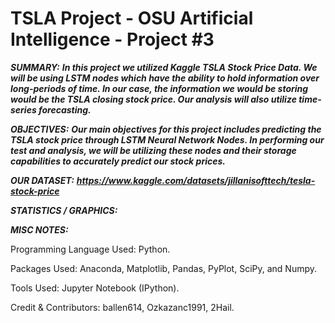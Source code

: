 # TSLA Project - OSU Artificial Intelligence - Project #3

***SUMMARY:***
  ***In this project we utilized Kaggle TSLA Stock Price Data. We will be using LSTM nodes which have the ability to hold information over long-periods of time. In our case, the information we would be storing would be the TSLA closing stock price. Our analysis will also utilize time-series forecasting.***

***OBJECTIVES:***
  ***Our main objectives for this project includes predicting the TSLA stock price through LSTM Neural Network Nodes. In performing our test and analysis, we will be utilizing these nodes and their storage capabilities to accurately predict our stock prices.***

***OUR DATASET:*** ***https://www.kaggle.com/datasets/jillanisofttech/tesla-stock-price***

***STATISTICS / GRAPHICS:***

***MISC NOTES:***

Programming Language Used: Python.

Packages Used: Anaconda, Matplotlib, Pandas, PyPlot, SciPy, and Numpy.

Tools Used: Jupyter Notebook (IPython).

Credit & Contributors: ballen614, Ozkazanc1991, 2Hail.
